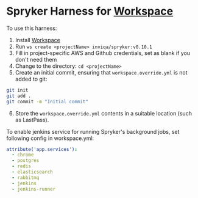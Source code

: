 # Spryker Harness for [Workspace]

To use this harness:

1. Install [Workspace]
2. Run `ws create <projectName> inviqa/spryker:v0.10.1`
3. Fill in project-specific AWS and Github credentials, set as blank if you don't need them
4. Change to the <projectName> directory: `cd <projectName>`
5. Create an initial commit, ensuring that `workspace.override.yml` is not added to git:
```bash
git init
git add .
git commit -m "Initial commit"
```
6. Store the `workspace.override.yml` contents in a suitable location (such as LastPass).

To enable jenkins service for running Spryker's background jobs, set following config in workspace.yml:
```yaml
attribute('app.services'):
  - chrome
  - postgres
  - redis
  - elasticsearch
  - rabbitmq
  - jenkins
  - jenkins-runner
``` 

[Workspace]: https://github.com/my127/workspace
